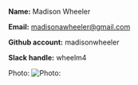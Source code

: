 **Name:** Madison Wheeler

**Email:** madisonawheeler@gmail.com

**Github account:** madisonwheeler

**Slack handle:** wheelm4

Photo:
![Photo:](https://avatars0.githubusercontent.com/u/3358360?v=3&s=460)

